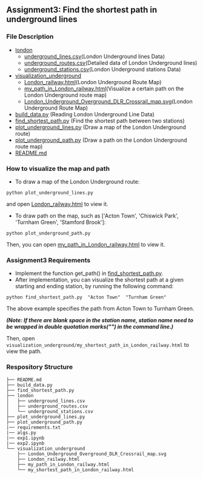 ## Assignment3: Find the shortest path in underground lines

### File Description
- [london](london) 
  - [underground_lines.csv](london%2Funderground_lines.csv)(London Underground lines Data)
  - [underground_routes.csv](london%2Funderground_routes.csv)(Detailed data of London Underground lines)
  - [underground_stations.csv](london%2Funderground_stations.csv)(London Underground stations Data)
- [visualization_underground](visualization_underground)
  - [London_railway.html](visualization_underground%2FLondon_railway.html)(London Underground Route Map)
  - [my_path_in_London_railway.html](visualization_underground%2Fmy_path_in_London_railway.html)(Visualize a certain path on the London Underground route map)
  - [London_Underground_Overground_DLR_Crossrail_map.svg](visualization_underground%2FLondon_Underground_Overground_DLR_Crossrail_map.svg)(London Underground Route Map)
- [build_data.py](build_data.py) (Reading London Underground Line Data)
- [find_shortest_path.py](find_shortest_path.py) (Find the shortest path between two stations)
- [plot_underground_lines.py](plot_underground_lines.py) (Draw a map of the London Underground route)
- [plot_underground_path.py](plot_underground_path.py) (Draw a path on the London Underground route map)
- [README.md](README.md)
### How to visualize the map and path
- To draw a map of the London Underground route:
```
python plot_underground_lines.py
```
and open [London_railway.html](visualization_underground%2FLondon_railway.html) to view it.
- To draw path on the map, such as ['Acton Town', 'Chiswick Park', 'Turnham Green', 'Stamford Brook']:
```
python plot_underground_path.py
```
Then, you can open [my_path_in_London_railway.html](visualization_underground%2Fmy_path_in_London_railway.html) to view it.

### Assignment3 Requirements

- Implement the function get_path() in [find_shortest_path.py](find_shortest_path.py).
- After implementation, you can visualize the shortest path at a given starting and ending station, by running the following command: 
```
python find_shortest_path.py  "Acton Town"  "Turnham Green"
```
The above example specifies the path from Acton Town to Turnham Green. 

***(Note: If there are blank space in the station name, station name need to be wrapped in double quotation marks("") in the command line.)***

Then, open `visualization_underground/my_shortest_path_in_London_railway.html` to view the path.

### Respository Structure
```
├── README.md
├── build_data.py
├── find_shortest_path.py
├── london
│   ├── underground_lines.csv
│   ├── underground_routes.csv
│   └── underground_stations.csv
├── plot_underground_lines.py
├── plot_underground_path.py
|── requirements.txt
|── algs.py
|── exp1.ipynb
|── exp2.ipynb
└── visualization_underground
    ├── London_Underground_Overground_DLR_Crossrail_map.svg
    ├── London_railway.html
    ├── my_path_in_London_railway.html
    └── my_shortest_path_in_London_railway.html
```




